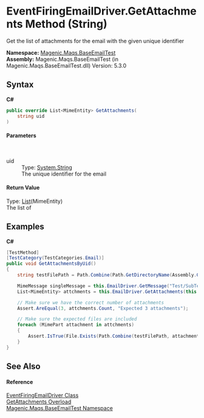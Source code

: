 # EventFiringEmailDriver.GetAttachments Method (String)
 

Get the list of attachments for the email with the given unique identifier

**Namespace:**&nbsp;<a href="MAQS_5/Email_AUTOGENERATED/Magenic-Maqs-BaseEmailTest_Namespace">Magenic.Maqs.BaseEmailTest</a><br />**Assembly:**&nbsp;Magenic.Maqs.BaseEmailTest (in Magenic.Maqs.BaseEmailTest.dll) Version: 5.3.0

## Syntax

**C#**<br />
``` C#
public override List<MimeEntity> GetAttachments(
	string uid
)
```


#### Parameters
&nbsp;<dl><dt>uid</dt><dd>Type: <a href="http://msdn2.microsoft.com/en-us/library/s1wwdcbf" target="_blank">System.String</a><br />The unique identifier for the email</dd></dl>

#### Return Value
Type: <a href="http://msdn2.microsoft.com/en-us/library/6sh2ey19" target="_blank">List</a>(MimeEntity)<br />The list of

## Examples

**C#**<br />
``` C#
[TestMethod]
[TestCategory(TestCategories.Email)]
public void GetAttachmentsByUid()
{
    string testFilePath = Path.Combine(Path.GetDirectoryName(Assembly.GetExecutingAssembly().Location), "TestFiles");

    MimeMessage singleMessage = this.EmailDriver.GetMessage("Test/SubTest", "4");
    List<MimeEntity> attchments = this.EmailDriver.GetAttachments(this.EmailDriver.GetUniqueIDString(singleMessage));

    // Make sure we have the correct number of attachments
    Assert.AreEqual(3, attchments.Count, "Expected 3 attachments");

    // Make sure the expected files are included
    foreach (MimePart attachment in attchments)
    {
        Assert.IsTrue(File.Exists(Path.Combine(testFilePath, attachment.FileName)), "Found extra file '" + attachment.FileName + "'");
    }
}
```


## See Also


#### Reference
<a href="MAQS_5/Email_AUTOGENERATED/EventFiringEmailDriver_Class">EventFiringEmailDriver Class</a><br /><a href="MAQS_5/Email_AUTOGENERATED/EventFiringEmailDriver-GetAttachments_Method">GetAttachments Overload</a><br /><a href="MAQS_5/Email_AUTOGENERATED/Magenic-Maqs-BaseEmailTest_Namespace">Magenic.Maqs.BaseEmailTest Namespace</a><br />